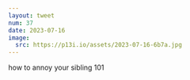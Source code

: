 ```yaml
---
layout: tweet
num: 37
date: 2023-07-16
image:
  src: https://p13i.io/assets/2023-07-16-6b7a.jpg
---
```


how to annoy your sibling 101
